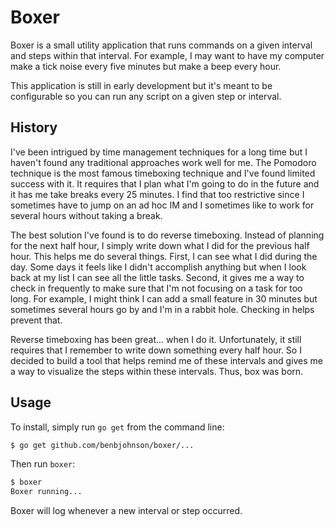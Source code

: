 Boxer
=====

Boxer is a small utility application that runs commands on a given interval and
steps within that interval. For example, I may want to have my computer make
a tick noise every five minutes but make a beep every hour.

This application is still in early development but it's meant to be
configurable so you can run any script on a given step or interval.


## History

I've been intrigued by time management techniques for a long time but I haven't
found any traditional approaches work well for me. The Pomodoro technique is
the most famous timeboxing technique and I've found limited success with it.
It requires that I plan what I'm going to do in the future and it has me take
breaks every 25 minutes. I find that too restrictive since I sometimes have to
jump on an ad hoc IM and I sometimes like to work for several hours without
taking a break.

The best solution I've found is to do reverse timeboxing. Instead of planning
for the next half hour, I simply write down what I did for the previous half
hour. This helps me do several things. First, I can see what I did during the
day. Some days it feels like I didn't accomplish anything but when I look back
at my list I can see all the little tasks. Second, it gives me a way to check
in frequently to make sure that I'm not focusing on a task for too long. For
example, I might think I can add a small feature in 30 minutes but sometimes
several hours go by and I'm in a rabbit hole. Checking in helps prevent that.

Reverse timeboxing has been great... when I do it. Unfortunately, it still
requires that I remember to write down something every half hour. So I decided
to build a tool that helps remind me of these intervals and gives me a way to
visualize the steps within these intervals. Thus, box was born.


## Usage

To install, simply run `go get` from the command line:

```sh
$ go get github.com/benbjohnson/boxer/...
```

Then run `boxer`:

```sh
$ boxer
Boxer running...
```

Boxer will log whenever a new interval or step occurred.

